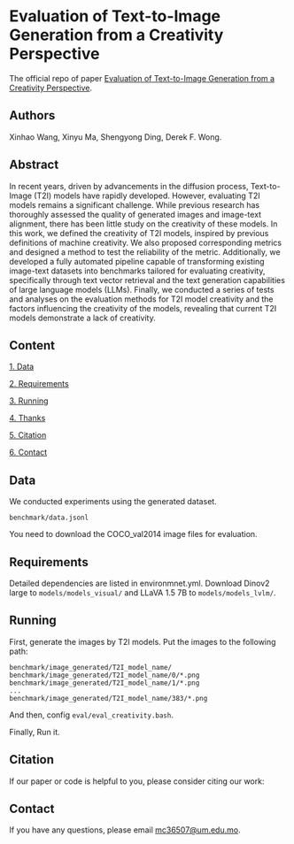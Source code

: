 # Evaluation of Text-to-Image Generation from a Creativity Perspective

The official repo of paper [Evaluation of Text-to-Image Generation from a Creativity Perspective]().

## Authors

Xinhao Wang, Xinyu Ma, Shengyong Ding, Derek F. Wong.

## Abstract

In recent years, driven by advancements in the diffusion process, Text-to-Image (T2I) models have rapidly developed. However, evaluating T2I models remains a significant challenge. While previous research has thoroughly assessed the quality of generated images and image-text alignment, there has been little study on the creativity of these models. In this work, we defined the creativity of T2I models, inspired by previous definitions of machine creativity. We also proposed corresponding metrics and designed a method to test the reliability of the metric. Additionally, we developed a fully automated pipeline capable of transforming existing image-text datasets into benchmarks tailored for evaluating creativity, specifically through text vector retrieval and the text generation capabilities of large language models (LLMs). Finally, we conducted a series of tests and analyses on the evaluation methods for T2I model creativity and the factors influencing the creativity of the models, revealing that current T2I models demonstrate a lack of creativity.

## Content

[1. Data](#data)

[2. Requirements](#requirements)

[3. Running](#running)

[4. Thanks](#thanks)

[5. Citation](#citation)

[6. Contact](#contact)

## Data

We conducted experiments using the generated dataset.

```
benchmark/data.jsonl
```

You need to download the COCO_val2014 image files for evaluation.

## Requirements

Detailed dependencies are listed in environmnet.yml. Download Dinov2 large to ```models/models_visual/``` and LLaVA 1.5 7B to ```models/models_lvlm/```.

## Running

First, generate the images by T2I models. Put the images to the following path:

```
benchmark/image_generated/T2I_model_name/
benchmark/image_generated/T2I_model_name/0/*.png
benchmark/image_generated/T2I_model_name/1/*.png
...
benchmark/image_generated/T2I_model_name/383/*.png
```

And then, config ```eval/eval_creativity.bash```.

Finally, Run it.

## Citation

If our paper or code is helpful to you, please consider citing our work:

## Contact

If you have any questions, please email mc36507@um.edu.mo.
